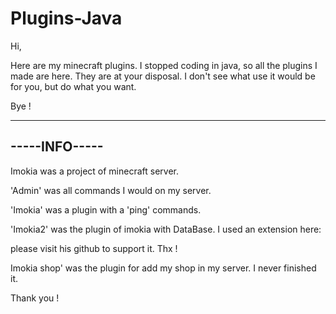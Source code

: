# Plugins-Java
Hi, 

Here are my minecraft plugins. I stopped coding in java, so all the plugins I made are here. They are at your disposal. 
I don't see what use it would be for you, 
but do what you want.

Bye !


--------------
-----INFO-----
--------------

Imokia was a project of minecraft server.

'Admin' was all commands I would on my server.

'Imokia' was a plugin with a 'ping' commands.

'Imokia2' was the plugin of imokia with DataBase.
I used an extension here:

please visit his github to support it. Thx !

Imokia shop' was the plugin for add my shop in my server.
I never finished it.

Thank you !
